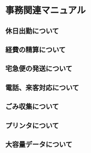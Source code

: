 # 事務関連マニュアル
## 休日出勤について
## 経費の精算について
## 宅急便の発送について
## 電話、来客対応について
## ごみ収集について
## プリンタについて
## 大容量データについて

